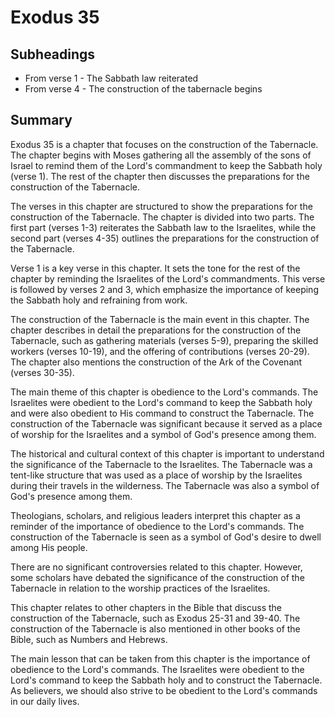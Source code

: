 # Exodus 35

## Subheadings

* From verse 1 - The Sabbath law reiterated
* From verse 4 - The construction of the tabernacle begins

## Summary

Exodus 35 is a chapter that focuses on the construction of the Tabernacle. The chapter begins with Moses gathering all the assembly of the sons of Israel to remind them of the Lord's commandment to keep the Sabbath holy (verse 1). The rest of the chapter then discusses the preparations for the construction of the Tabernacle.

The verses in this chapter are structured to show the preparations for the construction of the Tabernacle. The chapter is divided into two parts. The first part (verses 1-3) reiterates the Sabbath law to the Israelites, while the second part (verses 4-35) outlines the preparations for the construction of the Tabernacle.

Verse 1 is a key verse in this chapter. It sets the tone for the rest of the chapter by reminding the Israelites of the Lord's commandments. This verse is followed by verses 2 and 3, which emphasize the importance of keeping the Sabbath holy and refraining from work.

The construction of the Tabernacle is the main event in this chapter. The chapter describes in detail the preparations for the construction of the Tabernacle, such as gathering materials (verses 5-9), preparing the skilled workers (verses 10-19), and the offering of contributions (verses 20-29). The chapter also mentions the construction of the Ark of the Covenant (verses 30-35).

The main theme of this chapter is obedience to the Lord's commands. The Israelites were obedient to the Lord's command to keep the Sabbath holy and were also obedient to His command to construct the Tabernacle. The construction of the Tabernacle was significant because it served as a place of worship for the Israelites and a symbol of God's presence among them.

The historical and cultural context of this chapter is important to understand the significance of the Tabernacle to the Israelites. The Tabernacle was a tent-like structure that was used as a place of worship by the Israelites during their travels in the wilderness. The Tabernacle was also a symbol of God's presence among them.

Theologians, scholars, and religious leaders interpret this chapter as a reminder of the importance of obedience to the Lord's commands. The construction of the Tabernacle is seen as a symbol of God's desire to dwell among His people.

There are no significant controversies related to this chapter. However, some scholars have debated the significance of the construction of the Tabernacle in relation to the worship practices of the Israelites.

This chapter relates to other chapters in the Bible that discuss the construction of the Tabernacle, such as Exodus 25-31 and 39-40. The construction of the Tabernacle is also mentioned in other books of the Bible, such as Numbers and Hebrews.

The main lesson that can be taken from this chapter is the importance of obedience to the Lord's commands. The Israelites were obedient to the Lord's command to keep the Sabbath holy and to construct the Tabernacle. As believers, we should also strive to be obedient to the Lord's commands in our daily lives.
